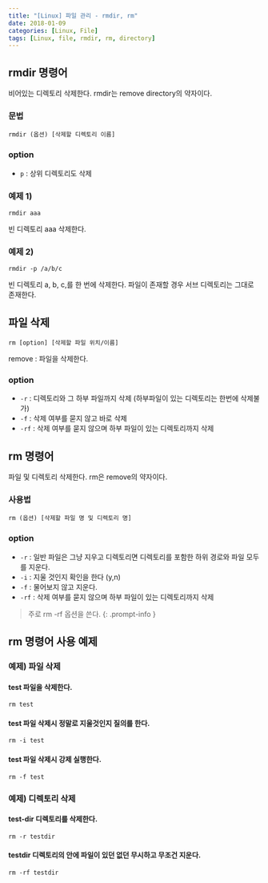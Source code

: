 ```yaml
---
title: "[Linux] 파일 관리 - rmdir, rm"
date: 2018-01-09
categories: [Linux, File]
tags: [Linux, file, rmdir, rm, directory]
---
```


## rmdir 명령어
비어있는 디렉토리 삭제한다.
rmdir는 remove directory의 약자이다.

### 문법
```
rmdir (옵션) [삭제할 디렉토리 이름]
```

### option
- `p` : 상위 디렉토리도 삭제
### 예제 1)
```
rmdir aaa
```
빈 디렉토리 aaa 삭제한다.

### 예제 2)
```
rmdir -p /a/b/c
```
빈 디렉토리 a, b, c,를 한 번에 삭제한다.
파일이 존재할 경우 서브 디렉토리는 그대로 존재한다.


## 파일 삭제
```
rm [option] [삭제할 파일 위치/이름]
```
remove : 파일을 삭제한다.

### option
- `-r` : 디렉토리와 그 하부 파일까지 삭제 (하부파일이 있는 디렉토리는 한번에 삭제불가)
- `-f` : 삭제 여부를 묻지 않고 바로 삭제
- `-rf` : 삭제 여부를 묻지 않으며 하부 파일이 있는 디렉토리까지 삭제

## rm 명령어
파일 및 디렉토리 삭제한다.
rm은 remove의 약자이다.

### 사용법
```
rm (옵션) [삭제할 파일 명 및 디렉토리 명]
```

### option
- `-r` : 일반 파일은 그냥 지우고 디렉토리면 디렉토리를 포함한 하위 경로와 파일 모두를 지운다.
- `-i` : 지울 것인지 확인을 한다 (y,n)
- `-f` : 물어보지 않고 지운다.
- `-rf` : 삭제 여부를 묻지 않으며 하부 파일이 있는 디렉토리까지 삭제

> 주로 rm -rf 옵션을 쓴다.
{: .prompt-info }

## rm 명령어 사용 예제
### 예제) 파일 삭제
#### test 파일을 삭제한다.
```
rm test
```

#### test 파일 삭제시 정말로 지울것인지 질의를 한다.
```
rm -i test
```

#### test 파일 삭제시 강제 실행한다.
```
rm -f test
```

### 예제) 디렉토리 삭제
#### test-dir 디렉토리를 삭제한다.
```
rm -r testdir
```

#### testdir 디렉토리의 안에 파일이 있던 없던 무시하고 무조건 지운다.
```
rm -rf testdir
```